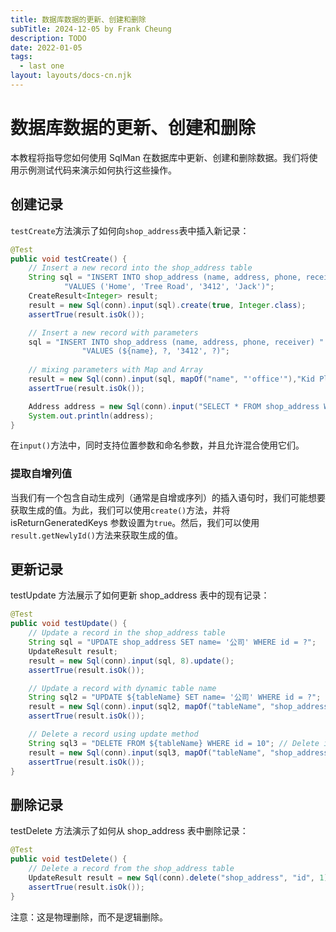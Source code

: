 ```yaml
---
title: 数据库数据的更新、创建和删除
subTitle: 2024-12-05 by Frank Cheung
description: TODO
date: 2022-01-05
tags:
  - last one
layout: layouts/docs-cn.njk
---
```


# 数据库数据的更新、创建和删除
本教程将指导您如何使用 SqlMan 在数据库中更新、创建和删除数据。我们将使用示例测试代码来演示如何执行这些操作。

## 创建记录

`testCreate`方法演示了如何向`shop_address`表中插入新记录：

```java
@Test
public void testCreate() {
    // Insert a new record into the shop_address table
    String sql = "INSERT INTO shop_address (name, address, phone, receiver) " +
            "VALUES ('Home', 'Tree Road', '3412', 'Jack')";
    CreateResult<Integer> result;
    result = new Sql(conn).input(sql).create(true, Integer.class);
    assertTrue(result.isOk());

    // Insert a new record with parameters
    sql = "INSERT INTO shop_address (name, address, phone, receiver) " +
                "VALUES (${name}, ?, '3412', ?)";
        
    // mixing parameters with Map and Array
    result = new Sql(conn).input(sql, mapOf("name", "'office'"),"Kid Place", "Tom").create(true, Integer.class);
    assertTrue(result.isOk());

    Address address = new Sql(conn).input("SELECT * FROM shop_address WHERE id = ?", result.getNewlyId()).query(Address.class);
    System.out.println(address);
}
```

在`input()`方法中，同时支持位置参数和命名参数，并且允许混合使用它们。

### 提取自增列值
当我们有一个包含自动生成列（通常是自增或序列）的插入语句时，我们可能想要获取生成的值。为此，我们可以使用`create()`方法，并将 isReturnGeneratedKeys 参数设置为`true`。然后，我们可以使用`result.getNewlyId()`方法来获取生成的值。

## 更新记录
testUpdate 方法展示了如何更新 shop_address 表中的现有记录：

```java
@Test
public void testUpdate() {
    // Update a record in the shop_address table
    String sql = "UPDATE shop_address SET name= '公司' WHERE id = ?";
    UpdateResult result;
    result = new Sql(conn).input(sql, 8).update();
    assertTrue(result.isOk());

    // Update a record with dynamic table name
    String sql2 = "UPDATE ${tableName} SET name= '公司' WHERE id = ?";
    result = new Sql(conn).input(sql2, mapOf("tableName", "shop_address"), 9).update();
    assertTrue(result.isOk());

    // Delete a record using update method
    String sql3 = "DELETE FROM ${tableName} WHERE id = 10"; // Delete is also update
    result = new Sql(conn).input(sql3, mapOf("tableName", "shop_address")).update();
    assertTrue(result.isOk());
}
```

## 删除记录
testDelete 方法演示了如何从 shop_address 表中删除记录：

```java
@Test
public void testDelete() {
    // Delete a record from the shop_address table
    UpdateResult result = new Sql(conn).delete("shop_address", "id", 1);
    assertTrue(result.isOk());
}
```

注意：这是物理删除，而不是逻辑删除。